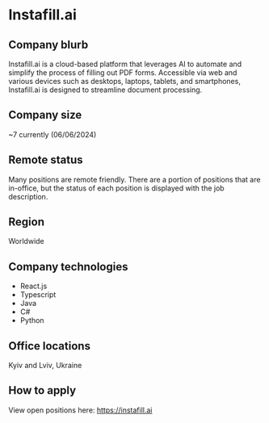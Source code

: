 # Instafill.ai

## Company blurb

Instafill.ai is a cloud-based platform that leverages AI to automate and simplify the process of filling out PDF forms. 
Accessible via web and various devices such as desktops, laptops, tablets, and smartphones, Instafill.ai is designed to streamline document processing. 
 

## Company size

~7 currently (06/06/2024)

## Remote status

Many positions are remote friendly. There are a portion of positions that are in-office, but the status of each position is displayed with the job description.

## Region

Worldwide

## Company technologies

- React.js
- Typescript
- Java
- C#
- Python

## Office locations

Kyiv and Lviv, Ukraine 

## How to apply

View open positions here:
https://instafill.ai
